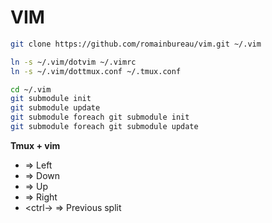 # VIM

``` bash
git clone https://github.com/romainbureau/vim.git ~/.vim
```

``` bash
ln -s ~/.vim/dotvim ~/.vimrc
ln -s ~/.vim/dottmux.conf ~/.tmux.conf
```

``` bash
cd ~/.vim
git submodule init
git submodule update
git submodule foreach git submodule init
git submodule foreach git submodule update
```

**Tmux + vim**

- <ctrl-h> => Left
- <ctrl-j> => Down
- <ctrl-k> => Up
- <ctrl-l> => Right
- <ctrl-\> => Previous split

